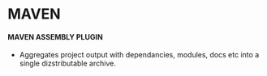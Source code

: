 # MAVEN

#### MAVEN ASSEMBLY PLUGIN

* Aggregates project output with dependancies, modules, docs etc into a single dizstributable archive.
